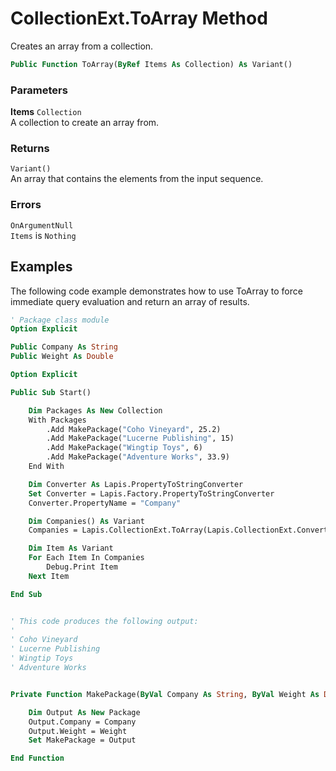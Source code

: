 # CollectionExt.ToArray Method

Creates an array from a collection.

```vb
Public Function ToArray(ByRef Items As Collection) As Variant()
```

### Parameters

**Items** `Collection` <br>
A collection to create an array from.

### Returns

`Variant()` <br>
An array that contains the elements from the input sequence.

### Errors

`OnArgumentNull` <br>
`Items` is `Nothing`

## Examples

The following code example demonstrates how to use ToArray to force immediate query evaluation and return an array of results.

```vb
' Package class module
Option Explicit

Public Company As String
Public Weight As Double
```

```vb
Option Explicit

Public Sub Start()

    Dim Packages As New Collection
    With Packages
        .Add MakePackage("Coho Vineyard", 25.2)
        .Add MakePackage("Lucerne Publishing", 15)
        .Add MakePackage("Wingtip Toys", 6)
        .Add MakePackage("Adventure Works", 33.9)
    End With

    Dim Converter As Lapis.PropertyToStringConverter
    Set Converter = Lapis.Factory.PropertyToStringConverter
    Converter.PropertyName = "Company"

    Dim Companies() As Variant
    Companies = Lapis.CollectionExt.ToArray(Lapis.CollectionExt.Convert(Packages, Converter))

    Dim Item As Variant
    For Each Item In Companies
        Debug.Print Item
    Next Item

End Sub


' This code produces the following output:
'
' Coho Vineyard
' Lucerne Publishing
' Wingtip Toys
' Adventure Works


Private Function MakePackage(ByVal Company As String, ByVal Weight As Double) As Package

    Dim Output As New Package
    Output.Company = Company
    Output.Weight = Weight
    Set MakePackage = Output

End Function
```

